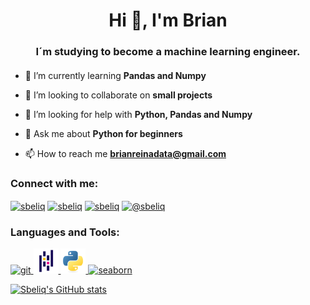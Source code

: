 <h1 align="center">Hi 👋, I'm Brian</h1>
<h3 align="center">I´m studying to become a machine learning engineer.</h3>
<h4></h4>

- 🌱 I’m currently learning **Pandas and Numpy**

- 👯 I’m looking to collaborate on **small projects**

- 🤝 I’m looking for help with **Python, Pandas and Numpy**

- 💬 Ask me about **Python for beginners**

- 📫 How to reach me **brianreinadata@gmail.com**

<h3 align="left">Connect with me:</h3>
<p align="left">
<a href="https://twitter.com/sbeliq" target="blank"><img align="center" src="https://raw.githubusercontent.com/rahuldkjain/github-profile-readme-generator/master/src/images/icons/Social/twitter.svg" alt="sbeliq" height="30" width="40" /></a>
<a href="https://linkedin.com/in/sbeliq" target="blank"><img align="center" src="https://raw.githubusercontent.com/rahuldkjain/github-profile-readme-generator/master/src/images/icons/Social/linked-in-alt.svg" alt="sbeliq" height="30" width="40" /></a>
<a href="https://kaggle.com/sbeliq" target="blank"><img align="center" src="https://raw.githubusercontent.com/rahuldkjain/github-profile-readme-generator/master/src/images/icons/Social/kaggle.svg" alt="sbeliq" height="30" width="40" /></a>
<a href="https://medium.com/@sbeliq" target="blank"><img align="center" src="https://raw.githubusercontent.com/rahuldkjain/github-profile-readme-generator/master/src/images/icons/Social/medium.svg" alt="@sbeliq" height="30" width="40" /></a>
</p>

<h3 align="left">Languages and Tools:</h3>
<p align="left"> <a href="https://git-scm.com/" target="_blank" rel="noreferrer"> <img src="https://www.vectorlogo.zone/logos/git-scm/git-scm-icon.svg" alt="git" width="40" height="40"/> </a> <a href="https://pandas.pydata.org/" target="_blank" rel="noreferrer"> <img src="https://raw.githubusercontent.com/devicons/devicon/2ae2a900d2f041da66e950e4d48052658d850630/icons/pandas/pandas-original.svg" alt="pandas" width="40" height="40"/> </a> <a href="https://www.python.org" target="_blank" rel="noreferrer"> <img src="https://raw.githubusercontent.com/devicons/devicon/master/icons/python/python-original.svg" alt="python" width="40" height="40"/> </a> <a href="https://seaborn.pydata.org/" target="_blank" rel="noreferrer"> <img src="https://seaborn.pydata.org/_images/logo-mark-lightbg.svg" alt="seaborn" width="40" height="40"/> </a> </p>

[![Sbeliq's GitHub stats](https://github-readme-stats.vercel.app/api?username=sbeliq)](https://github.com/sbeliq/github-readme-stats)
